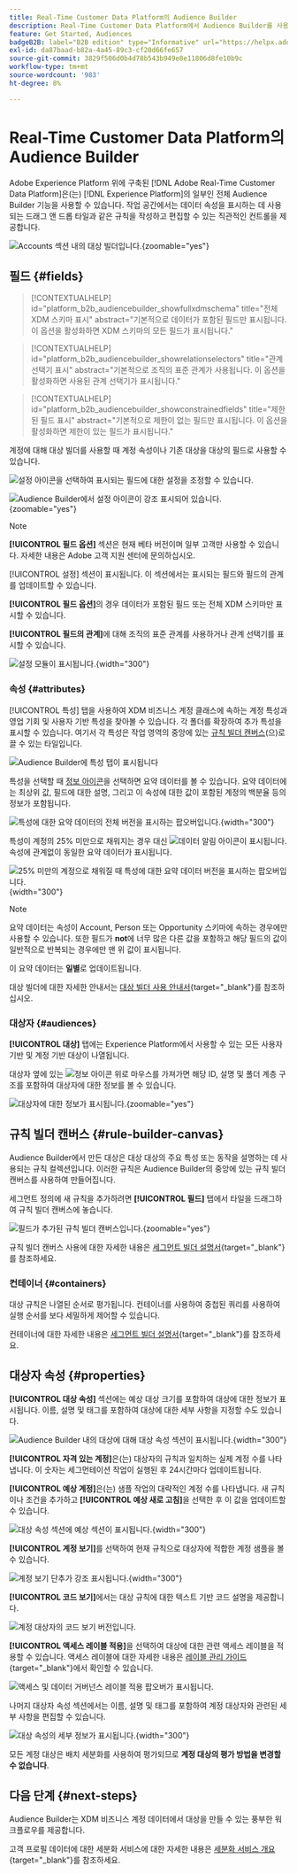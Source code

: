```yaml
---
title: Real-Time Customer Data Platform의 Audience Builder
description: Real-Time Customer Data Platform에서 Audience Builder를 사용하여 대상을 만드는 방법을 알아봅니다.
feature: Get Started, Audiences
badgeB2B: label="B2B edition" type="Informative" url="https://helpx.adobe.com/kr/legal/product-descriptions/real-time-customer-data-platform-b2b-edition-prime-and-ultimate-packages.html newtab=true"
exl-id: da87baad-b82a-4a45-89c3-cf20d66fe657
source-git-commit: 3829f506d0b4d78b543b949e8e11806d8fe10b9c
workflow-type: tm+mt
source-wordcount: '983'
ht-degree: 8%

---
```


# Real-Time Customer Data Platform의 Audience Builder

Adobe Experience Platform 위에 구축된 [!DNL Adobe Real-Time Customer Data Platform]은(는) [!DNL Experience Platform]의 일부인 전체 Audience Builder 기능을 사용할 수 있습니다. 작업 공간에서는 데이터 속성을 표시하는 데 사용되는 드래그 앤 드롭 타일과 같은 규칙을 작성하고 편집할 수 있는 직관적인 컨트롤을 제공합니다.

![Accounts 섹션 내의 대상 빌더입니다.](../assets/segmentation/audience-builder/audience-builder.png){zoomable="yes"}

## 필드 {#fields}

>[!CONTEXTUALHELP]
>id="platform_b2b_audiencebuilder_showfullxdmschema"
>title="전체 XDM 스키마 표시"
>abstract="기본적으로 데이터가 포함된 필드만 표시됩니다. 이 옵션을 활성화하면 XDM 스키마의 모든 필드가 표시됩니다."

>[!CONTEXTUALHELP]
>id="platform_b2b_audiencebuilder_showrelationselectors"
>title="관계 선택기 표시"
>abstract="기본적으로 조직의 표준 관계가 사용됩니다. 이 옵션을 활성화하면 사용된 관계 선택기가 표시됩니다."

>[!CONTEXTUALHELP]
>id="platform_b2b_audiencebuilder_showconstrainedfields"
>title="제한된 필드 표시"
>abstract="기본적으로 제한이 없는 필드만 표시됩니다. 이 옵션을 활성화하면 제한이 있는 필드가 표시됩니다."

계정에 대해 대상 빌더를 사용할 때 계정 속성이나 기존 대상을 대상의 필드로 사용할 수 있습니다.

![설정 아이콘](../../images/icons/settings.png)을 선택하여 표시되는 필드에 대한 설정을 조정할 수 있습니다.

![Audience Builder에서 설정 아이콘이 강조 표시되어 있습니다.](../assets/segmentation/audience-builder/select-settings.png){zoomable="yes"}

>[!NOTE]
>
>**[!UICONTROL 필드 옵션]** 섹션은 현재 베타 버전이며 일부 고객만 사용할 수 있습니다. 자세한 내용은 Adobe 고객 지원 센터에 문의하십시오.

[!UICONTROL 설정] 섹션이 표시됩니다. 이 섹션에서는 표시되는 필드와 필드의 관계를 업데이트할 수 있습니다.

**[!UICONTROL 필드 옵션]**&#x200B;의 경우 데이터가 포함된 필드 또는 전체 XDM 스키마만 표시할 수 있습니다.

**[!UICONTROL 필드의 관계]**&#x200B;에 대해 조직의 표준 관계를 사용하거나 관계 선택기를 표시할 수 있습니다.

![설정 모듈이 표시됩니다.](../assets/segmentation/audience-builder/settings.png){width="300"}

### 속성 {#attributes}

[!UICONTROL 특성] 탭을 사용하여 XDM 비즈니스 계정 클래스에 속하는 계정 특성과 영업 기회 및 사용자 기반 특성을 찾아볼 수 있습니다. 각 폴더를 확장하여 추가 특성을 표시할 수 있습니다. 여기서 각 특성은 작업 영역의 중앙에 있는 [규칙 빌더 캔버스](#rule-builder-canvas)(으)로 끌 수 있는 타일입니다.

![Audience Builder에 특성 탭이 표시됩니다](../assets/segmentation/audience-builder/attributes.png)

특성을 선택할 때 [정보 아이콘](../../images/icons/info.png)을 선택하면 요약 데이터를 볼 수 있습니다. 요약 데이터에는 최상위 값, 필드에 대한 설명, 그리고 이 속성에 대한 값이 포함된 계정의 백분율 등의 정보가 포함됩니다.

![특성에 대한 요약 데이터의 전체 버전을 표시하는 팝오버입니다.](../assets/segmentation/audience-builder/full-summary-data.png){width="300"}

특성이 계정의 25% 미만으로 채워지는 경우 대신 ![데이터 알림 아이콘](../../images/icons/data-notice.png)이 표시됩니다. 속성에 관계없이 동일한 요약 데이터가 표시됩니다.

![25% 미만의 계정으로 채워질 때 특성에 대한 요약 데이터 버전을 표시하는 팝오버입니다.](../assets/segmentation/audience-builder/empty-summary-data.png){width="300"}

>[!NOTE]
>
>요약 데이터는 속성이 Account, Person 또는 Opportunity 스키마에 속하는 경우에만 사용할 수 있습니다. 또한 필드가 **not**&#x200B;에 너무 많은 다른 값을 포함하고 해당 필드의 값이 일반적으로 반복되는 경우에만 맨 위 값이 표시됩니다.
>
>이 요약 데이터는 **일별**&#x200B;로 업데이트됩니다.

대상 빌더에 대한 자세한 안내서는 [대상 빌더 사용 안내서](../../segmentation/ui/segment-builder.md){target="_blank"}를 참조하십시오.

### 대상자 {#audiences}

**[!UICONTROL 대상]** 탭에는 Experience Platform에서 사용할 수 있는 모든 사용자 기반 및 계정 기반 대상이 나열됩니다.

대상자 옆에 있는 ![정보 아이콘](../../images/icons/info.png) 위로 마우스를 가져가면 해당 ID, 설명 및 폴더 계층 구조를 포함하여 대상자에 대한 정보를 볼 수 있습니다.

![대상자에 대한 정보가 표시됩니다.](../assets/segmentation/audience-builder/audience-information.png){zoomable="yes"}

## 규칙 빌더 캔버스 {#rule-builder-canvas}

Audience Builder에서 만든 대상은 대상 대상의 주요 특성 또는 동작을 설명하는 데 사용되는 규칙 컬렉션입니다. 이러한 규칙은 Audience Builder의 중앙에 있는 규칙 빌더 캔버스를 사용하여 만들어집니다.

세그먼트 정의에 새 규칙을 추가하려면 **[!UICONTROL 필드]** 탭에서 타일을 드래그하여 규칙 빌더 캔버스에 놓습니다.

![필드가 추가된 규칙 빌더 캔버스입니다.](../assets/segmentation/audience-builder/added-field.png){zoomable="yes"}

규칙 빌더 캔버스 사용에 대한 자세한 내용은 [세그먼트 빌더 설명서](../../segmentation/ui/segment-builder.md#rule-builder-canvas){target="_blank"}를 참조하세요.

### 컨테이너 {#containers}

대상 규칙은 나열된 순서로 평가됩니다. 컨테이너를 사용하여 중첩된 쿼리를 사용하여 실행 순서를 보다 세밀하게 제어할 수 있습니다.

컨테이너에 대한 자세한 내용은 [세그먼트 빌더 설명서](../../segmentation/ui/segment-builder.md#containers){target="_blank"}를 참조하세요.

## 대상자 속성 {#properties}

**[!UICONTROL 대상 속성]** 섹션에는 예상 대상 크기를 포함하여 대상에 대한 정보가 표시됩니다. 이름, 설명 및 태그를 포함하여 대상에 대한 세부 사항을 지정할 수도 있습니다.

![Audience Builder 내의 대상에 대해 대상 속성 섹션이 표시됩니다.](../assets/segmentation/audience-builder/audience-properties.png){width="300"}

**[!UICONTROL 자격 있는 계정]**&#x200B;은(는) 대상자의 규칙과 일치하는 실제 계정 수를 나타냅니다. 이 숫자는 세그먼테이션 작업이 실행된 후 24시간마다 업데이트됩니다.

**[!UICONTROL 예상 계정]**&#x200B;은(는) 샘플 작업의 대략적인 계정 수를 나타냅니다. 새 규칙이나 조건을 추가하고 **[!UICONTROL 예상 새로 고침]**&#x200B;을 선택한 후 이 값을 업데이트할 수 있습니다.

![대상 속성 섹션에 예상 섹션이 표시됩니다.](../assets/segmentation/audience-builder/account-estimates.png){width="300"}

**[!UICONTROL 계정 보기]**&#x200B;를 선택하여 현재 규칙으로 대상자에 적합한 계정 샘플을 볼 수 있습니다.

![계정 보기 단추가 강조 표시됩니다.](../assets/segmentation/audience-builder/view-accounts.png){width="300"}

**[!UICONTROL 코드 보기]**&#x200B;에서는 대상 규칙에 대한 텍스트 기반 코드 설명을 제공합니다.

![계정 대상자의 코드 보기 버전입니다.](../assets/segmentation/audience-builder/code-view.png)

**[!UICONTROL 액세스 레이블 적용]**&#x200B;을 선택하여 대상에 대한 관련 액세스 레이블을 적용할 수 있습니다. 액세스 레이블에 대한 자세한 내용은 [레이블 관리 가이드](../../access-control/abac/ui/labels.md){target="_blank"}에서 확인할 수 있습니다.

![액세스 및 데이터 거버넌스 레이블 적용 팝오버가 표시됩니다.](../assets/segmentation/audience-builder/apply-access-labels.png)

나머지 대상자 속성 섹션에서는 이름, 설명 및 태그를 포함하여 계정 대상자와 관련된 세부 사항을 편집할 수 있습니다.

![대상 속성의 세부 정보가 표시됩니다.](../assets/segmentation/audience-builder/audience-details.png){width="300"}

모든 계정 대상은 배치 세분화를 사용하여 평가되므로 **계정 대상의 평가 방법을 변경할 수 없습니다**.

## 다음 단계 {#next-steps}

Audience Builder는 XDM 비즈니스 계정 데이터에서 대상을 만들 수 있는 풍부한 워크플로우를 제공합니다.

고객 프로필 데이터에 대한 세분화 서비스에 대한 자세한 내용은 [세분화 서비스 개요](../../segmentation/home.md){target="_blank"}를 참조하세요.
